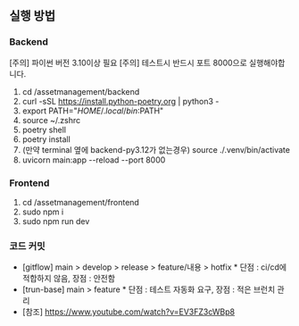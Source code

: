 ## 실행 방법
### Backend
[주의] 파이썬 버전 3.10이상 필요
[주의] 테스트시 반드시 포트 8000으로 실행해야합니다.
1. cd /assetmanagement/backend
2. curl -sSL https://install.python-poetry.org | python3 -
3. export PATH="$HOME/.local/bin:$PATH"
4. source ~/.zshrc
5. poetry shell
6. poetry install
7. (만약 terminal 옆에  backend-py3.12가 없는경우)  source ./.venv/bin/activate
8. uvicorn main:app --reload --port 8000
### Frontend
1. cd /assetmanagement/frontend
2. sudo npm i
3. sudo npm run dev

### 코드 커밋
- [gitflow] main > develop > release > feature/내용 > hotfix * 단점 : ci/cd에 적합하지 않음, 장점 : 안전함
- [trun-base] main > feature * 단점 : 테스트 자동화 요구, 장점 : 적은 브런치 관리
- [참조] https://www.youtube.com/watch?v=EV3FZ3cWBp8


